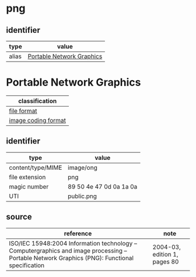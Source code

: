 # png

## identifier
| type              | value
| ----------------- | -----
| alias             | [Portable Network Graphics](#portable-network-graphics)

# Portable Network Graphics
| classification
| --------------
| [file format](file.md)
| [image coding format](image.md)

## identifier
| type              | value
| ----------------- | -----
| content/type/MIME | image/ong
| file extension    | png
| magic number      | 89 50 4e 47 0d 0a 1a 0a
| UTI               | public.png

## source
| reference | note
| --------- | ----
| ISO/IEC 15948:2004 Information technology – Computergraphics and image processing – Portable Network Graphics (PNG): Functional specification | 2004-03, edition 1, pages 80